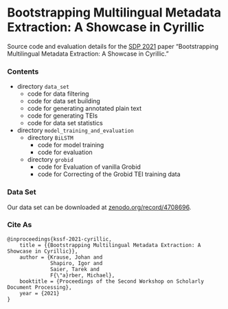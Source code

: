 # Bootstrapping Multilingual Metadata Extraction: A Showcase in Cyrillic

Source code and evaluation details for the [SDP 2021](https://sdproc.org/2021/) paper “Bootstrapping Multilingual Metadata Extraction: A Showcase in Cyrillic.”


### Contents

* directory `data_set`
    * code for data filtering
    * code for data set building
    * code for generating annotated plain text
    * code for generating TEIs
    * code for data set statistics
* directory `model_training_and_evaluation`
    * directory `BiLSTM`
        * code for model training
        * code for evaluation
    * directory `grobid`
        * code for Evaluation of vanilla Grobid
        * code for Correcting of the Grobid TEI training data


### Data Set

Our data set can be downloaded at [zenodo.org/record/4708696](https://zenodo.org/record/4708696).


### Cite As

```
@inproceedings{kssf-2021-cyrillic,
    title = {{Bootstrapping Multilingual Metadata Extraction: A Showcase in Cyrillic}},
    author = {Krause, Johan and
              Shapiro, Igor and
              Saier, Tarek and
              F{\"a}rber, Michael},
    booktitle = {Proceedings of the Second Workshop on Scholarly Document Processing},
    year = {2021}
}
```
